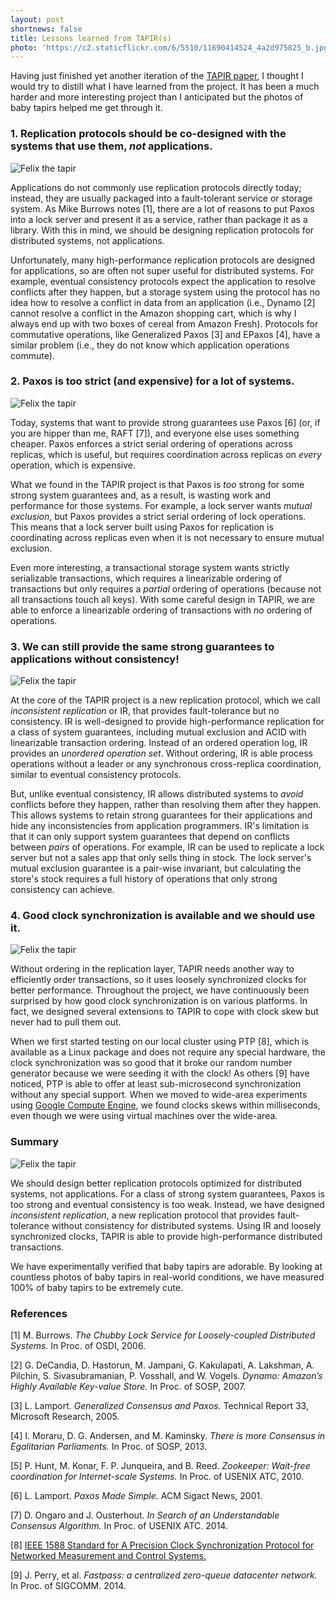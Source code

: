 ```yaml
---
layout: post
shortnews: false
title: Lessons learned from TAPIR(s)
photo: 'https://c2.staticflickr.com/6/5510/11690414524_4a2d975825_b.jpg'
---
```


Having just finished yet another iteration of the [TAPIR
paper]({{site.base}}/research/tapir/), I thought I would try to
distill what I have learned from the project. It has been a much
harder and more interesting project than I anticipated but the photos
of baby tapirs helped me get through it.

### 1. Replication protocols should be co-designed with the systems that use them, *not* applications.

<div class="col-xs-4 pull-right">
<img src="https://i.imgur.com/xJjwVhP.jpg" alt="Felix the tapir"
      class="img-thumbnail">
</div>

Applications do not commonly use replication protocols directly today;
instead, they are usually packaged into a fault-tolerant service or
storage system.  As Mike Burrows notes [1], there are a lot of reasons
to put Paxos into a lock server and present it as a service, rather
than package it as a library.  With this in mind, we should be
designing replication protocols for distributed systems, not
applications.

Unfortunately, many high-performance replication protocols are
designed for applications, so are often not super useful for
distributed systems. For example, eventual consistency protocols
expect the application to resolve conflicts after they happen, but a
storage system using the protocol has no idea how to resolve a
conflict in data from an application (i.e., Dynamo [2] cannot resolve
a conflict in the Amazon shopping cart, which is why I always end up
with two boxes of cereal from Amazon Fresh). Protocols for commutative
operations, like Generalized Paxos [3] and EPaxos [4], have a similar
problem (i.e., they do not know which application operations commute).

<!---
Optimized replication protocols are often not super useful for
distributed systems.  For example, protocols , only work if
the the storage system *and* application have commutative
operations. This means that system designer has to carefully design
for commutativity and then count on the application programmer to do
the same; even then, a large set of systems and application operations
just do not commute. Eventual consistency protocols have a similar
problem: they expect the application to resolve conflicts after they
happen, but a storage system has no idea how to resolve a conflict in
data handed to them by *their* application.
For example, Dynamo [2]
has to rely on Amazon's shopping cart application to resolve conflicts
because it does not know how to do so in a general-purpose way.
!-->

### 2. Paxos is too strict (and expensive) for a lot of systems.

<div class="col-xs-4 pull-right">
<img src="https://c2.staticflickr.com/6/5510/11690414524_4a2d975825_b.jpg" alt="Felix the tapir"
      class="img-thumbnail">
</div>

Today, systems that want to provide strong guarantees use Paxos \[6\]
(or, if you are hipper than me, RAFT [7]), and everyone else uses
something cheaper.  Paxos enforces a strict serial ordering of
operations across replicas, which is useful, but requires coordination
across replicas on *every* operation, which is expensive.

What we found in the TAPIR project is that Paxos is *too* strong for
some strong system guarantees and, as a result, is wasting work and
performance for those systems.  For example, a lock server wants
*mutual exclusion*, but Paxos provides a strict serial ordering of
lock operations. This means that a lock server built using Paxos for
replication is coordinating across replicas even when it is not
necessary to ensure mutual exclusion.

Even more interesting, a transactional storage system wants strictly
serializable transactions, which requires a linearizable ordering of
transactions but only requires a *partial* ordering of operations
(because not all transactions touch all keys).  With some careful
design in TAPIR, we are able to enforce a linearizable ordering of
transactions with *no* ordering of operations.


### 3. We can still provide the same strong guarantees to applications without consistency!

<div class="col-xs-4 pull-right">
<img src="https://37.media.tumblr.com/2d3ef9090bd30d760d621dfca6512a65/tumblr_mojh9fi4Ef1qd479ro1_500.jpg" alt="Felix the tapir"
      class="img-thumbnail">
</div>

At the core of the TAPIR project is a new replication protocol, which
we call *inconsistent replication* or IR, that provides
fault-tolerance but no consistency.  IR is well-designed to provide
high-performance replication for a class of system guarantees,
including mutual exclusion and ACID with linearizable transaction
ordering.  Instead of an ordered operation log, IR provides an
*unordered operation set*.  Without ordering, IR is able process
operations without a leader or any synchronous cross-replica
coordination, similar to eventual consistency protocols.

But, unlike eventual consistency, IR allows distributed systems to
*avoid* conflicts before they happen, rather than resolving them after
they happen. This allows systems to retain strong guarantees for their
applications and hide any inconsistencies from application
programmers. IR's limitation is that it can only support system
guarantees that depend on conflicts between *pairs* of operations.
For example, IR can be used to replicate a lock server but not a sales
app that only sells thing in stock. The lock server's mutual exclusion
guarantee is a pair-wise invariant, but calculating the store's stock
requires a full history of operations that only strong consistency can
achieve.

### 4. Good clock synchronization is available and we should use it.

<div class="col-xs-4 pull-right">
<img src="https://c1.staticflickr.com/1/6/76059463_2ec021caa9.jpg" alt="Felix the tapir"
      class="img-thumbnail">
</div>

Without ordering in the replication layer, TAPIR needs another way to
efficiently order transactions, so it uses loosely synchronized clocks
for better performance.  Throughout the project, we have continuously been
surprised by how good clock synchronization is on various
platforms. In fact, we designed several extensions to TAPIR to cope
with clock skew but never had to pull them out.

When we first started testing on our local cluster using PTP [8],
which is available as a Linux package and does not require any special
hardware, the clock synchronization was so good that it broke our
random number generator because we were seeding it with the clock!  As
others [9] have noticed, PTP is able to offer at least sub-microsecond
synchronization without any special support. When we moved to
wide-area experiments using [Google Compute
Engine](https://cloud.google.com/compute/), we found clocks skews
within milliseconds, even though we were using virtual machines over
the wide-area.

<!---
Table 1 gives a profile of our Google Compute
Engine testbed.

|        | US  | Europe | Asia  | US | Europe | Asia |
| ------ | --- | ------ | ----- | --- | --- | --- |
| US     | 1.2 | 111.3  | 166.5 | 3.4 | 1.3 | 1.86 |
| Europe |     | 0.8    | 261.8 | | 0.1 | 1.9 |
| Asia|  |     | 10.8   |       |   | .3 |
!--->

<!---
### 5. Tapirs are cute and baby tapirs are really cute.

We have experimentally verified that tapirs are adorable. By looking
at countless photos of baby tapirs in real-world conditions, we have
measured 100% of baby tapirs to be extremely cute.
!--->

### Summary

<div class="col-xs-4 pull-right">
<img src="https://caveviews.blogs.com/.a/6a00d8341bffd953ef017d4295b0d2970c-pi" alt="Felix the tapir"
      class="img-thumbnail">
</div>

We should design better replication protocols optimized for
distributed systems, not applications. For a class of strong system
guarantees, Paxos is too strong and eventual consistency is too
weak. Instead, we have designed *inconsistent replication*, a new
replication protocol that provides fault-tolerance without consistency
for distributed systems. Using IR and loosely synchronized clocks,
TAPIR is able to provide high-performance distributed transactions.

We have experimentally verified that baby tapirs are adorable. By
looking at countless photos of baby tapirs in real-world conditions,
we have measured 100% of baby tapirs to be extremely cute.

<!---
To find out more, check out our tech report:
- **[Building Consistent Transactions with Inconsistent Replication.]({{ site.base }}/papers/tapir-tr14.pdf)**   
Irene Zhang, Naveen Kr. Sharma, Adriana Szekeres, Arvind Krishnamurthy, Dan R. K. Ports.   
UW Technical Report UW-CSE-14-12-01.
!--->

### References

[1] M. Burrows. *The Chubby Lock Service for Loosely-coupled
Distributed Systems.* In Proc. of OSDI, 2006.

[2] G. DeCandia, D. Hastorun, M. Jampani, G. Kakulapati, A. Lakshman,
A. Pilchin, S. Sivasubramanian, P. Vosshall, and W. Vogels. *Dynamo:
Amazon’s Highly Available Key-value Store.* In Proc. of SOSP, 2007.

[3] L. Lamport. *Generalized Consensus and Paxos.* Technical Report 33,
Microsoft Research, 2005.

[4] I. Moraru, D. G. Andersen, and M. Kaminsky. *There is more
Consensus in Egalitarian Parliaments.* In Proc. of SOSP, 2013.

[5] P. Hunt, M. Konar, F. P. Junqueira, and B. Reed. *Zookeeper:
Wait-free coordination for Internet-scale Systems.* In Proc. of USENIX
ATC, 2010.

[6] L. Lamport. *Paxos Made Simple.* ACM Sigact News, 2001.

[7] D. Ongaro and J. Ousterhout. *In Search of an Understandable
Consensus Algorithm.* In Proc. of USENIX ATC. 2014.

[8] [IEEE 1588 Standard for A Precision Clock Synchronization Protocol
for Networked Measurement and Control
Systems.](http://www.nist.gov/el/isd/ieee/ieee1588.cfm.)

[9] J. Perry, et al. *Fastpass: a centralized zero-queue
datacenter network.* In Proc. of SIGCOMM. 2014.
